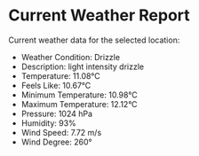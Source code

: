# Current Weather Report
Current weather data for the selected location:
- Weather Condition: Drizzle
- Description: light intensity drizzle
- Temperature: 11.08°C
- Feels Like: 10.67°C
- Minimum Temperature: 10.98°C
- Maximum Temperature: 12.12°C
- Pressure: 1024 hPa
- Humidity: 93%
- Wind Speed: 7.72 m/s
- Wind Degree: 260°
